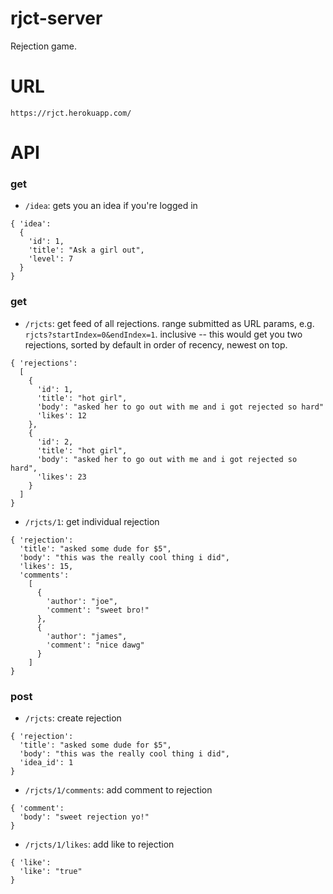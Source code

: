 # rjct-server
Rejection game.

# URL
`https://rjct.herokuapp.com/`

# API
### get
* `/idea`: gets you an idea if you're logged in
````
{ 'idea':
  {
    'id': 1,
    'title': "Ask a girl out",
    'level': 7
  }
}
````

### get
* `/rjcts`: get feed of all rejections. range submitted as URL params, e.g. `rjcts?startIndex=0&endIndex=1`. inclusive -- this would get you two rejections, sorted by default in order of recency, newest on top. 
````
{ 'rejections':
  [
    {
      'id': 1,
      'title': "hot girl",
      'body': "asked her to go out with me and i got rejected so hard"
      'likes': 12
    },
    {
      'id': 2,
      'title': "hot girl",
      'body': "asked her to go out with me and i got rejected so hard",
      'likes': 23
    }
  ]
}
````
* `/rjcts/1`: get individual rejection
````
{ 'rejection':
  'title': "asked some dude for $5",
  'body': "this was the really cool thing i did",
  'likes': 15,
  'comments':
    [
      {
        'author': "joe",
        'comment': "sweet bro!"
      },
      {
        'author': "james",
        'comment': "nice dawg"
      }
    ]
}

````
### post
* `/rjcts`: create rejection
````
{ 'rejection':
  'title': "asked some dude for $5",
  'body': "this was the really cool thing i did",
  'idea_id': 1
}
````
* `/rjcts/1/comments`: add comment to rejection
````
{ 'comment':
  'body': "sweet rejection yo!"
}
````
* `/rjcts/1/likes`: add like to rejection
````
{ 'like':
  'like': "true"
}
````

